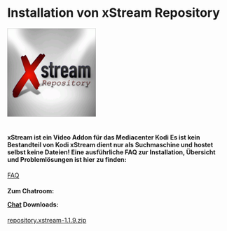 <html>
  <body>
  <h1>Installation von xStream Repository</h1>
  <img src="icon.png" style="max-width: 40%;">
    <h4><br>xStream ist ein Video Addon für das Mediacenter Kodi
     Es ist kein Bestandteil von Kodi
     xStream dient nur als Suchmaschine und hostet selbst keine Dateien!
       Eine ausführliche FAQ zur Installation, Übersicht und Problemlösungen ist hier zu finden:</br></h4>
     <a href="https://github.com/streamxstream/xStream-FAQ/blob/master/xStream_Anleitung_FAQ.md">FAQ</a> 
    <h4><p>Zum Chatroom:
    <p><a href="https://gitter.im/Lastship_Chat/xStream">Chat</a>
    Downloads:</h4>
    <p><a href="repository.xstream-1.1.9.zip">repository.xstream-1.1.9.zip</a></p>
  </body>
</html>
